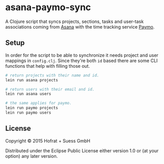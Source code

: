 # asana-paymo-sync

A Clojure script that syncs projects, sections, tasks and user-task associations coming from [Asana](https://asana.com) with the time tracking service [Paymo](http://www.paymoapp.com/).

## Setup

In order for the script to be able to synchronize it needs project and user mappings in `config.clj`. Since they're both `id` based there are some CLI functions that help with filling those out.

```bash
# return projects with their name and id.
lein run asana projects

# return users with their email and id.
lein run asana users

# the same applies for paymo.
lein run paymo projects
lein run paymo users
```

## License

Copyright © 2015 Hofrat + Suess GmbH

Distributed under the Eclipse Public License either version 1.0 or (at
your option) any later version.
